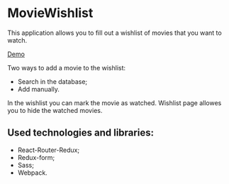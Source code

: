 # MovieWishlist

This application allows you to fill out a wishlist of movies that you want to watch.

[Demo](https://viktorov616.github.io/MovieWishlist/)

Two ways to add a movie to the wishlist:
* Search in the database;
* Add manually.

In the wishlist you can mark the movie as watched. Wishlist page allowes you to hide the watched movies.

## Used technologies and libraries:
* React-Router-Redux;
* Redux-form;
* Sass;
* Webpack.
